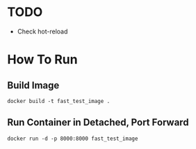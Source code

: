 # TODO
- Check hot-reload

# How To Run

## Build Image
```
docker build -t fast_test_image .
```

## Run Container in Detached, Port Forward
```
docker run -d -p 8000:8000 fast_test_image
```